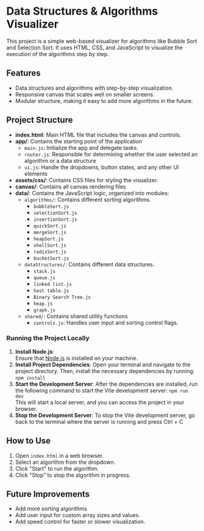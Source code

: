 # Data Structures & Algorithms Visualizer

This project is a simple web-based visualizer for algorithms like Bubble Sort and Selection Sort. It uses HTML, CSS, and JavaScript to visualize the execution of the algorithms step by step.

## Features
- Data structures and algorithms with step-by-step visualization.
- Responsive canvas that scales well on smaller screens.
- Modular structure, making it easy to add more algorithms in the future.

## Project Structure
- **index.html**: Main HTML file that includes the canvas and controls.
- **app/**: Contains the starting point of the application
  - `main.js`: Initialize the app and delegate tasks.
  - `router.js`: Responsible for determining whether the user selected an algorithm or a data structure
  - `ui.js`: Handle the dropdowns, button states, and any other UI elements
- **assets/css/**: Contains CSS files for styling the visualizer.
- **canvas/**: Contains all canvas rendering files
- **data/**: Contains the JavaScript logic, organized into modules:
  - `algorithms/`: Contains different sorting algorithms.
    - `bubbleSort.js`
    - `selectionSort.js`
    - `insertionSort.js`
    - `quickSort.js`
    - `mergeSort.js`
    - `heapSort.js`
    - `shellSort.js`
    - `radixSort.js`
    - `bucketSort.js`
  - `dataStructures/`: Contains different data structures.
    - `stack.js`
    - `queue.js`
    - `linked list.js`
    - `hast table.js`
    - `Binary Search Tree.js`
    - `heap.js`
    - `graph.js`
  - `shared/`: Contains shared utility functions
    - `controls.js`: Handles user input and sorting control flags.
### Running the Project Locally
1. **Install Node.js**:  
  Ensure that [Node.js](https://nodejs.org/) is installed on your machine.
2. **Install Project Dependencies**: 
  Open your terminal and navigate to the project directory. Then, install the necessary dependencies by running:
  `npm install`
3. **Start the Development Server**: 
  After the dependencies are installed, run the following command to start the Vite development server:
  `npm run dev`\
  This will start a local server, and you can access the project in your browser.
4. **Stop the Development Server**: 
  To stop the Vite development server, go back to the terminal where the server is running and press Ctrl + C

## How to Use
1. Open `index.html` in a web browser.
2. Select an algorithm from the dropdown.
3. Click "Start" to run the algorithm.
4. Click "Stop" to stop the algorithm in progress.

## Future Improvements
- Add more sorting algorithms
- Add user input for custom array sizes and values.
- Add speed control for faster or slower visualization.
